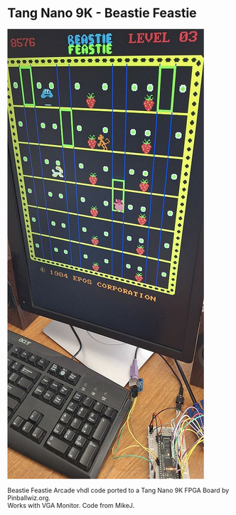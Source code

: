 # Tang Nano 9K - Beastie Feastie
![Model](TN9K-BeastieFeastie.jpg)

Beastie Feastie Arcade vhdl code ported to a Tang Nano 9K FPGA Board by Pinballwiz.org.  
Works with VGA Monitor. Code from MikeJ.
